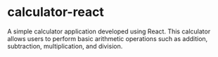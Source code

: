 # calculator-react
A simple calculator application developed using React. This calculator allows users to perform basic arithmetic operations such as addition, subtraction, multiplication, and division.
